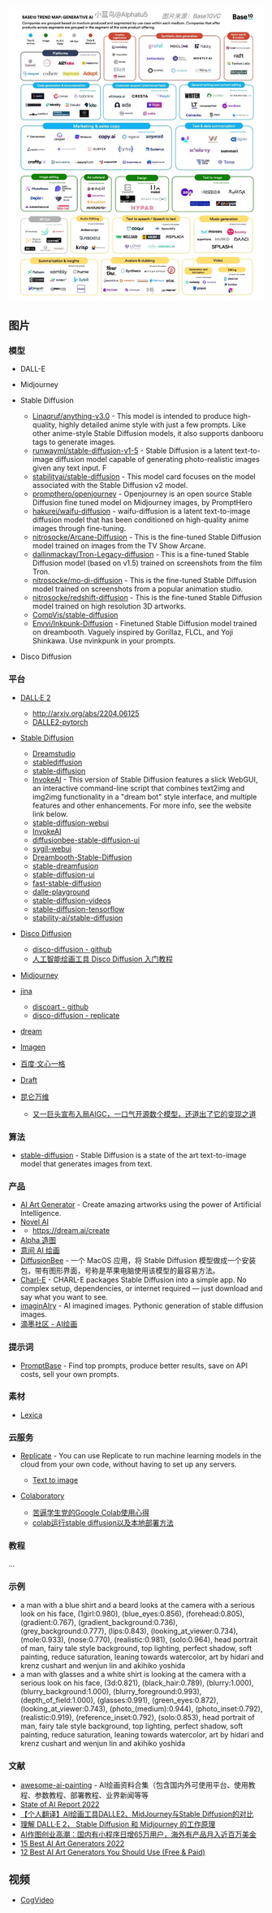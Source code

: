 ![aitc.jpeg](./aitc.jpeg)

## 图片

### 模型

- DALL-E
- Midjourney​
- Stable Diffusion

    - [Linaqruf/anything-v3.0](https://huggingface.co/Linaqruf/anything-v3.0) - This model is intended to produce high-quality, highly detailed anime style with just a few prompts. Like other anime-style Stable Diffusion models, it also supports danbooru tags to generate images.
    - [runwayml/stable-diffusion-v1-5](https://huggingface.co/runwayml/stable-diffusion-v1-5) - Stable Diffusion is a latent text-to-image diffusion model capable of generating photo-realistic images given any text input. F
    - [stabilityai/stable-diffusion](https://huggingface.co/spaces/stabilityai/stable-diffusion) - This model card focuses on the model associated with the Stable Diffusion v2 model.
    - [prompthero/openjourney](https://huggingface.co/prompthero/openjourney) - Openjourney is an open source Stable Diffusion fine tuned model on Midjourney images, by PromptHero
    - [hakurei/waifu-diffusion](https://huggingface.co/hakurei/waifu-diffusion) - waifu-diffusion is a latent text-to-image diffusion model that has been conditioned on high-quality anime images through fine-tuning.
    - [nitrosocke/Arcane-Diffusion](https://huggingface.co/nitrosocke/Arcane-Diffusion) - This is the fine-tuned Stable Diffusion model trained on images from the TV Show Arcane. 
    - [dallinmackay/Tron-Legacy-diffusion](https://huggingface.co/dallinmackay/Tron-Legacy-diffusion) - This is a fine-tuned Stable Diffusion model (based on v1.5) trained on screenshots from the film Tron.
    - [nitrosocke/mo-di-diffusion](https://huggingface.co/nitrosocke/mo-di-diffusion) - This is the fine-tuned Stable Diffusion model trained on screenshots from a popular animation studio.
    - [nitrosocke/redshift-diffusion](https://huggingface.co/nitrosocke/redshift-diffusion) - This is the fine-tuned Stable Diffusion model trained on high resolution 3D artworks.
    - [CompVis/stable-diffusion](https://github.com/CompVis/stable-diffusion)
    - [Envvi/Inkpunk-Diffusion](https://huggingface.co/Envvi/Inkpunk-Diffusion) - Finetuned Stable Diffusion model trained on dreambooth. Vaguely inspired by Gorillaz, FLCL, and Yoji Shinkawa. Use nvinkpunk in your prompts.

- Disco Diffusion

### 平台

- [DALL·E 2](https://openai.com/dall-e-2/)

    - http://arxiv.org/abs/2204.06125
    - [DALLE2-pytorch](https://github.com/lucidrains/DALLE2-pytorch)

- [Stable Diffusion](https://stablediffusionweb.com)

    - [Dreamstudio](https://beta.dreamstudio.ai)
    - [stablediffusion](https://github.com/Stability-AI/stablediffusion)
    - [stable-diffusion](https://github.com/CompVis/stable-diffusion)
    - [InvokeAI](https://github.com/invoke-ai/InvokeAI) - This version of Stable Diffusion features a slick WebGUI, an interactive command-line script that combines text2img and img2img functionality in a "dream bot" style interface, and multiple features and other enhancements. For more info, see the website link below.
    - [stable-diffusion-webui](https://github.com/AUTOMATIC1111/stable-diffusion-webui)
    - [InvokeAI](https://github.com/invoke-ai/InvokeAI)
    - [diffusionbee-stable-diffusion-ui](https://github.com/divamgupta/diffusionbee-stable-diffusion-ui)
    - [sygil-webui](https://github.com/Sygil-Dev/sygil-webui)
    - [Dreambooth-Stable-Diffusion](https://github.com/XavierXiao/Dreambooth-Stable-Diffusion)
    - [stable-dreamfusion](https://github.com/ashawkey/stable-dreamfusion)
    - [stable-diffusion-ui](https://github.com/cmdr2/stable-diffusion-ui)
    - [fast-stable-diffusion](https://github.com/TheLastBen/fast-stable-diffusion)
    - [dalle-playground](https://github.com/saharmor/dalle-playground)
    - [stable-diffusion-videos](https://github.com/nateraw/stable-diffusion-videos)
    - [stable-diffusion-tensorflow](https://github.com/divamgupta/stable-diffusion-tensorflow)
    - [stability-ai/stable-diffusion](https://replicate.com/stability-ai/stable-diffusion)

- [Disco Diffusion](https://colab.research.google.com/github/alembics/disco-diffusion/blob/main/Disco_Diffusion.ipynb)

    - [disco-diffusion - github](https://github.com/alembics/disco-diffusion)
    - [人工智能绘画工具 Disco Diffusion 入门教程](https://zhuanlan.zhihu.com/p/563831317)

- [Midjourney](https://midjourney.com/)
- [jina](https://jina.ai/)

    - [discoart - github](https://github.com/jina-ai/discoart)
    - [disco-diffusion - replicate](https://replicate.com/nightmareai/disco-diffusion)

- [dream](https://dream.ai/create)
- [Imagen](https://imagen.research.google/)
- [百度·文心一格](https://yige.baidu.com/)
- [Draft](https://draft.art/)
- [昆仑万维](https://www.kunlun.com/)

    - [又一巨头宣布入局AIGC，一口气开源数个模型，还道出了它的变现之道](https://mp.weixin.qq.com/s/HZjxDhaMqqgM92puoedJvg)

### 算法

- [stable-diffusion](https://huggingface.co/spaces/stabilityai/stable-diffusion) - Stable Diffusion is a state of the art text-to-image model that generates images from text.

### 产品

- [AI Art Generator](https://creator.nightcafe.studio/) - Create amazing artworks using the power of Artificial Intelligence.
- [Novel AI](https://novelai.net/)
- - https://dream.ai/create
- [Alpha 造图](https://www.iplaysoft.com/alpha-zaotu.html)
- [意间 AI 绘画](http://yjai.ai-galaxy.com/)
- [DiffusionBee](https://diffusionbee.com/) - 一个 MacOS 应用，将 Stable Diffusion 模型做成一个安装包，带有图形界面，号称是苹果电脑使用该模型的最容易方法。
- [Charl-E](https://www.charl-e.com/) - CHARL-E packages Stable Diffusion into a simple app. No complex setup, dependencies, or internet required — just download and say what you want to see.
- [imaginAIry](https://github.com/brycedrennan/imaginAIry) - AI imagined images. Pythonic generation of stable diffusion images.
- [滴墨社区 - AI绘画](https://www.domo.cool/introduction)

### 提示词

- [PromptBase](https://promptbase.com/) - Find top prompts, produce better results, save on API costs, sell your own prompts.

### 素材

- [Lexica](https://lexica.art/?)

### 云服务

- [Replicate](https://replicate.com) - You can use Replicate to run machine learning models in the cloud from your own code, without having to set up any servers.

    - [Text to image](https://replicate.com/collections/text-to-image)

- [Colaboratory](https://colab.research.google.com/)

    - [苦逼学生党的Google Colab使用心得](https://zhuanlan.zhihu.com/p/54389036)
    - [colab运行stable diffusion以及本地部署方法](https://zhuanlan.zhihu.com/p/561546984)

### 教程

...

### 示例

- a man with a blue shirt and a beard looks at the camera with a serious look on his face, (1girl:0.980), (blue_eyes:0.856), (forehead:0.805), (gradient:0.767), (gradient_background:0.736), (grey_background:0.777), (lips:0.843), (looking_at_viewer:0.734), (mole:0.933), (nose:0.770), (realistic:0.981), (solo:0.964), head portrait of man, fairy tale style background,  top lighting, perfect shadow, soft painting, reduce saturation, leaning towards watercolor, art by hidari and krenz cushart and wenjun lin and akihiko yoshida
- a man with glasses and a white shirt is looking at the camera with a serious look on his face, (3d:0.821), (black_hair:0.789), (blurry:1.000), (blurry_background:1.000), (blurry_foreground:0.993), (depth_of_field:1.000), (glasses:0.991), (green_eyes:0.872), (looking_at_viewer:0.743), (photo_\(medium\):0.944), (photo_inset:0.792), (realistic:0.919), (reference_inset:0.792), (solo:0.853), head portrait of man, fairy tale style background,  top lighting, perfect shadow, soft painting, reduce saturation, leaning towards watercolor, art by hidari and krenz cushart and wenjun lin and akihiko yoshida

### 文献

- [awesome-ai-painting](https://github.com/hua1995116/awesome-ai-painting) - AI绘画资料合集（包含国内外可使用平台、使用教程、参数教程、部署教程、业界新闻等等
- [State of AI Report 2022](https://www.stateof.ai/)
- [【个人翻译】AI绘画工具DALLE2、MidJourney与Stable Diffusion的对比](https://www.bilibili.com/read/cv18290360?from=articleDetail)
- [理解 DALL·E 2， Stable Diffusion 和 Midjourney 的工作原理](https://xie.infoq.cn/article/2c3b18864176bed4fbc0d576c)
- [AI作图创业高潮：国内有小程序日增65万用户，海外有产品月入近百万美金](https://www.baijing.cn/article/41647)
- [15 Best AI Art Generators 2022](https://rigorousthemes.com/blog/best-ai-art-generators/)
- [12 Best AI Art Generators You Should Use (Free & Paid)](https://beebom.com/best-ai-text-to-image-art-generators/)

## 视频

- [CogVideo](https://github.com/THUDM/CogVideo)
